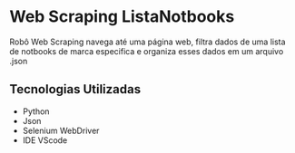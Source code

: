 
# Web Scraping ListaNotbooks

Robô Web Scraping navega até uma página web, filtra dados de uma lista de notbooks de marca especifica e organiza esses dados em um arquivo .json 

## Tecnologias Utilizadas

- Python
- Json
- Selenium WebDriver
- IDE VScode
